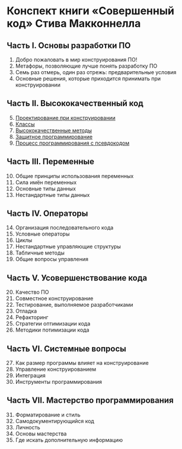 # Конспект книги «‎Совершенный код»‎ Стива Макконнелла

## Часть I. Основы разработки ПО

1. Добро пожаловать в мир конструирования ПО!
2. Метафоры, позволяющие лучше понять разработку ПО
3. Семь раз отмерь, один раз отрежь: предварительные условия
4. Основные решения, которые приходится принимать при конструировании

## Часть II. Высококачественный код

5. [Проектирование при конструировании](chapter_5.md)
6. [Классы](chapter_6.md)
7. [Высококачественные методы](chapter_7.md)
8. [Защитное программирование](chapter_8.md)
9. [Процесс программирования с псевдокодом](chapter_9.md)

## Часть III. Переменные

10. Общие принципы использования переменных
11. Сила имён переменных
12. Основные типы данных
13. Нестандартные типы данных

## Часть IV. Операторы

14. Организация последовательного кода
15. Условные операторы
16. Циклы
17. Нестандартные управляющие структуры
18. Табличные методы
19. Общие вопросы управления

## Часть V. Усовершенствование кода

20. Качество ПО
21. Совместное конструирование
22. Тестирование, выполняемое разработчиками
23. Отладка
24. Рефакторинг
25. Стратегии оптимизации кода
26. Методики потимизации кода

## Часть VI. Системные вопросы

27. Как размер программы влияет на конструирование
28. Управление конструированием
29. Интеграция
30. Инструменты программирования

## Часть VII. Мастерство программирования

31. Форматирование и стиль
32. Самодокументирующийся код
33. Личность
34. Основы мастерства
35. Где искать дополнительную информацию
